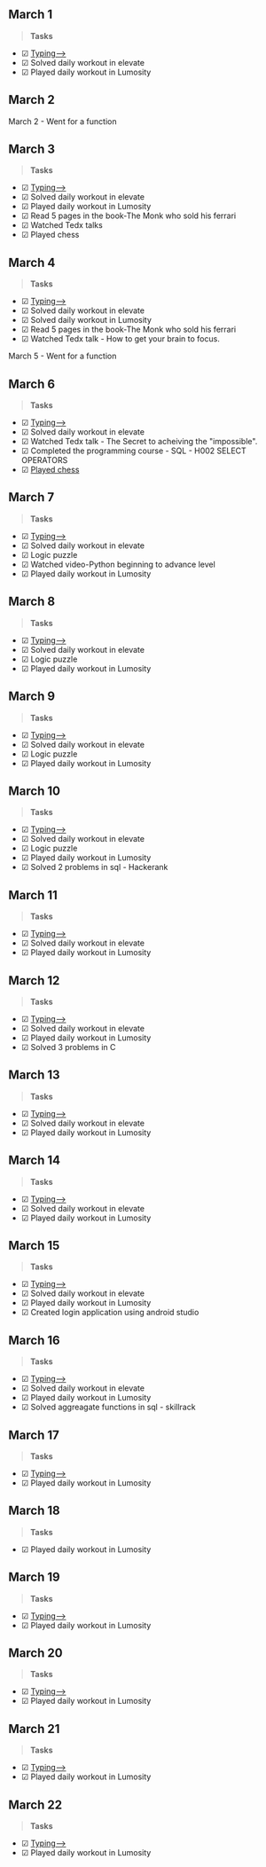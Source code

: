 ## March 1 ##
>**Tasks**
- ☑ [Typing-->](keybr.com)    
- ☑ Solved daily workout in elevate
- ☑ Played daily workout in Lumosity

## March 2 ##
March 2 - Went for a function

## March 3 ##
>**Tasks**
- ☑ [Typing-->](keybr.com)    
- ☑ Solved daily workout in elevate
- ☑ Played daily workout in Lumosity
- ☑ Read 5 pages in the book-The Monk who sold his ferrari
- ☑ Watched Tedx talks
- ☑ Played chess

## March 4 ##
>**Tasks**
- ☑ [Typing-->](keybr.com)    
- ☑ Solved daily workout in elevate
- ☑ Solved daily workout in Lumosity
- ☑ Read 5 pages in the book-The Monk who sold his ferrari
- ☑ Watched Tedx talk - How to get your brain to focus.

March 5 - Went for a function

## March 6 ##
>**Tasks**
- ☑ [Typing-->](keybr.com)    
- ☑ Solved daily workout in elevate
- ☑ Watched Tedx talk - The Secret to acheiving the "impossible".
- ☑ Completed the programming course - SQL - H002 SELECT OPERATORS
- ☑ [Played chess](chess.com)

## March 7 ##
>**Tasks**
- ☑ [Typing-->](keybr.com)    
- ☑ Solved daily workout in elevate
- ☑ Logic puzzle 
- ☑ Watched video-Python beginning to advance level  
- ☑ Played daily workout in Lumosity

## March 8 ##
>**Tasks**
- ☑ [Typing-->](keybr.com)    
- ☑ Solved daily workout in elevate
- ☑ Logic puzzle 
- ☑ Played daily workout in Lumosity

## March 9 ##
>**Tasks**
- ☑ [Typing-->](keybr.com)    
- ☑ Solved daily workout in elevate
- ☑ Logic puzzle 
- ☑ Played daily workout in Lumosity

## March 10 ##
>**Tasks**
- ☑ [Typing-->](keybr.com)    
- ☑ Solved daily workout in elevate
- ☑ Logic puzzle  
- ☑ Played daily workout in Lumosity
- ☑ Solved 2 problems in sql - Hackerank


## March 11 ##
>**Tasks**
- ☑ [Typing-->](keybr.com)    
- ☑ Solved daily workout in elevate 
- ☑ Played daily workout in Lumosity

## March 12 ##
>**Tasks**
- ☑ [Typing-->](keybr.com)    
- ☑ Solved daily workout in elevate 
- ☑ Played daily workout in Lumosity
- ☑ Solved 3 problems in C


## March 13 ##
>**Tasks**
- ☑ [Typing-->](keybr.com)    
- ☑ Solved daily workout in elevate 
- ☑ Played daily workout in Lumosity


## March 14 ##
>**Tasks**
- ☑ [Typing-->](keybr.com)    
- ☑ Solved daily workout in elevate 
- ☑ Played daily workout in Lumosity


## March 15 ##
>**Tasks**
- ☑ [Typing-->](keybr.com)    
- ☑ Solved daily workout in elevate 
- ☑ Played daily workout in Lumosity
- ☑ Created login application using android studio


## March 16 ##
>**Tasks**
- ☑ [Typing-->](keybr.com)    
- ☑ Solved daily workout in elevate 
- ☑ Played daily workout in Lumosity
- ☑ Solved aggreagate functions in sql - skillrack

## March 17 ##
>**Tasks**
- ☑ [Typing-->](keybr.com)     
- ☑ Played daily workout in Lumosity

## March 18 ##
>**Tasks**
- ☑ Played daily workout in Lumosity

## March 19 ##
>**Tasks**
- ☑ [Typing-->](keybr.com)     
- ☑ Played daily workout in Lumosity

## March 20 ##
>**Tasks**
- ☑ [Typing-->](keybr.com)     
- ☑ Played daily workout in Lumosity

## March 21 ##
>**Tasks**
- ☑ [Typing-->](keybr.com)     
- ☑ Played daily workout in Lumosity


## March 22 ##
>**Tasks**
- ☑ [Typing-->](keybr.com)     
- ☑ Played daily workout in Lumosity
